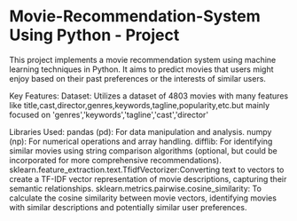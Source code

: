# Movie-Recommendation-System Using Python - Project
This project implements a movie recommendation system using machine learning techniques in Python. It aims to predict movies that users might enjoy based on their past preferences or the interests of similar users.

Key Features:
Dataset: Utilizes a dataset of 4803 movies with many features like title,cast,director,genres,keywords,tagline,popularity,etc.but mainly focused on 'genres','keywords','tagline','cast','director'

Libraries Used:
pandas (pd): For data manipulation and analysis.
numpy (np): For numerical operations and array handling.
difflib: For identifying similar movies using string comparison algorithms (optional, but could be incorporated for more comprehensive recommendations).
sklearn.feature_extraction.text.TfidfVectorizer:Converting text to vectors to create a TF-IDF vector representation of movie descriptions, capturing their semantic relationships.
sklearn.metrics.pairwise.cosine_similarity: To calculate the cosine similarity between movie vectors, identifying movies with similar descriptions and potentially similar user preferences.

